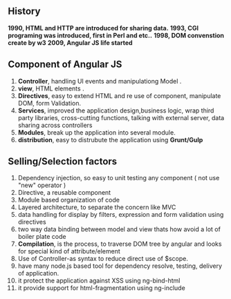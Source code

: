 
## History

**1990, HTML and HTTP are introduced for sharing data.**
**1993, CGI programing was introduced, first in Perl and  etc..**
**1998, DOM convenstion create by w3**
**2009, Angular JS life started**

## Component of Angular JS

1. __Controller__, handling UI events and manipulationg Model .
1. __view__,  HTML elements .
1. __Directives__, easy to extend HTML and re use of component, manipulate DOM, form Validation.
1. __Services__, improved the application design,business logic, wrap third party libraries, cross-cutting functions, talking with external server, data sharing across controllers
1. __Modules__, break up the application into several module.
1. __distribution__, easy to distrubute the application using __Grunt/Gulp__

## Selling/Selection factors

1. Dependency injection, so easy to unit testing any component ( not use "new" operator )
1. Directive, a reusable component
1. Module based organization of code
1. Layered architecture, to separate the concern like MVC
1. data handling for display by filters, expression and form validation using directives
1. two way data binding between model and view thats how avoid a lot of boiler plate code
1. **Compilation**, is the process, to traverse DOM tree by angular and looks for special kind of attribute/element
1. Use of Controller-as syntax to reduce direct use of $scope.
1. have many node.js based tool for dependency resolve, testing, delivery of application.
1. it protect the application against XSS  using ng-bind-html
1. it provide support for html-fragmentation  using ng-include
